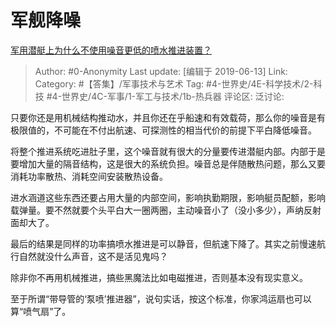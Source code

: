 # 军舰降噪
[军用潜艇上为什么不使用噪音更低的喷水推进装置？](https://www.zhihu.com/question/323697860/answer/689867951)

> Author: #0-Anonymity
> Last update: [编辑于 2019-06-13]
> Link:
> Category: #【答集】/军事技术与艺术
> Tag: #4-世界史/4E-科学技术/2-科技 #4-世界史/4C-军事/1-军工与技术/1b-热兵器 
> 评论区:
> 泛讨论:

只要你还是用机械结构推动水，并且你还在乎船速和有效载荷，那么你的噪音是有极限值的，不可能在不付出航速、可探测性的相当代价的前提下平白降低噪音。

将整个推进系统吃进肚子里，这个噪音就有很大的分量要传进潜艇内部。内部于是要增加大量的隔音结构，这是很大的系统负担。噪音总是伴随散热问题，那么又要消耗功率散热、消耗空间安装散热设备。

进水涵道这些东西还要占用大量的内部空间，影响执勤期限，影响艇员配额，影响载弹量。要不然就要个头平白大一圈两圈，主动噪音小了（没小多少），声纳反射面却大了。

最后的结果是同样的功率搞喷水推进是可以静音，但航速下降了。其实之前慢速航行自然就没什么声音，这不是活见鬼吗？

除非你不再用机械推进，搞些黑魔法比如电磁推进，否则基本没有现实意义。

至于所谓“带导管的‘泵喷’推进器”，说句实话，按这个标准，你家鸿运扇也可以算“喷气扇”了。
